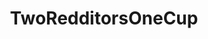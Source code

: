 ---
title: TwoRedditorsOneCup
crosslinks:
- funny
- pics
- vandwellers
- gaming
- Overwatch
- untrustworthypoptarts
- thegrandtour
- KarmaConspiracy
- subredditcancer
- Tinder
- aww
- nyc
- WTF
- tmsbmeta
- sadcringe
- motorcycles
- battlefield_one
- mildlyinteresting
- madlads
- Beetlejuice
---